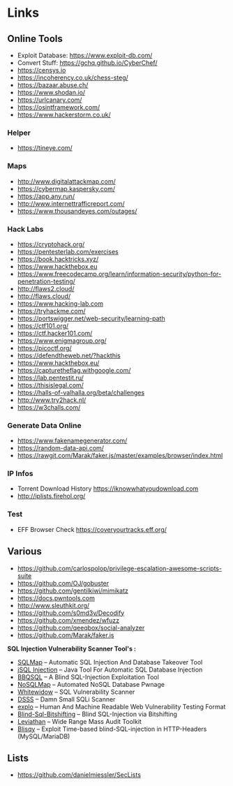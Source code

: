 # Links

## Online Tools

- Exploit Database: <https://www.exploit-db.com/>
- Convert Stuff: <https://gchq.github.io/CyberChef/>
- <https://censys.io>
- <https://incoherency.co.uk/chess-steg/>
- <https://bazaar.abuse.ch/>
- <https://www.shodan.io/>
- <https://urlcanary.com/>
- <https://osintframework.com/>
- <https://www.hackerstorm.co.uk/>

### Helper

- <https://tineye.com/>

### Maps

- <http://www.digitalattackmap.com/>
- <https://cybermap.kaspersky.com/>
- <https://app.any.run/>
- <http://www.internettrafficreport.com/>
- <https://www.thousandeyes.com/outages/>

### Hack Labs

- <https://cryptohack.org/>
- <https://pentesterlab.com/exercises>
- <https://book.hacktricks.xyz/>
- <https://www.hackthebox.eu>
- <https://www.freecodecamp.org/learn/information-security/python-for-penetration-testing/>
- <http://flaws2.cloud/>
- <http://flaws.cloud/>
- <https://www.hacking-lab.com>
- <https://tryhackme.com/>
- <https://portswigger.net/web-security/learning-path>
- <https://ctf101.org/>
- <https://ctf.hacker101.com/>
- <https://www.enigmagroup.org/>
- <https://picoctf.org/>
- <https://defendtheweb.net/?hackthis>
- <https://www.hackthebox.eu/>
- <https://capturetheflag.withgoogle.com/>
- <https://lab.pentestit.ru/>
- <https://thisislegal.com/>
- <https://halls-of-valhalla.org/beta/challenges>
- <http://www.try2hack.nl/>
- <https://w3challs.com/>

### Generate Data Online

- <https://www.fakenamegenerator.com/>
- <https://random-data-api.com/>
- <https://rawgit.com/Marak/faker.js/master/examples/browser/index.html>

### IP Infos

- Torrent Download History <https://iknowwhatyoudownload.com>
- <http://iplists.firehol.org/>

### Test

- EFF Browser Check <https://coveryourtracks.eff.org/>

## Various

- <https://github.com/carlospolop/privilege-escalation-awesome-scripts-suite>
- <https://github.com/OJ/gobuster>
- <https://github.com/gentilkiwi/mimikatz>
- <https://docs.pwntools.com>
- <http://www.sleuthkit.org/>
- <https://github.com/s0md3v/Decodify>
- <https://github.com/xmendez/wfuzz>
- <https://github.com/qeeqbox/social-analyzer>
- <https://github.com/Marak/faker.js>

**SQL Injection Vulnerability Scanner Tool's :**

- [SQLMap](https://github.com/sqlmapproject/sqlmap) – Automatic SQL Injection And Database Takeover Tool
- [jSQL Injection](https://github.com/ron190/jsql-injection) – Java Tool For Automatic SQL Database Injection
- [BBQSQL](https://github.com/Neohapsis/bbqsql) – A Blind SQL-Injection Exploitation Tool
- [NoSQLMap](https://github.com/codingo/NoSQLMap) – Automated NoSQL Database Pwnage
- [Whitewidow](https://www.kitploit.com/2017/05/whitewidow-sql-vulnerability-scanner.html) – SQL Vulnerability Scanner
- [DSSS](https://github.com/stamparm/DSSS) – Damn Small SQLi Scanner
- [explo](https://github.com/dtag-dev-sec/explo) – Human And Machine Readable Web Vulnerability Testing Format
- [Blind-Sql-Bitshifting](https://github.com/awnumar/blind-sql-bitshifting) – Blind SQL-Injection via Bitshifting
- [Leviathan](https://github.com/leviathan-framework/leviathan) – Wide Range Mass Audit Toolkit
- [Blisqy](https://github.com/JohnTroony/Blisqy) – Exploit Time-based blind-SQL-injection in HTTP-Headers (MySQL/MariaDB)

## Lists

- <https://github.com/danielmiessler/SecLists>
